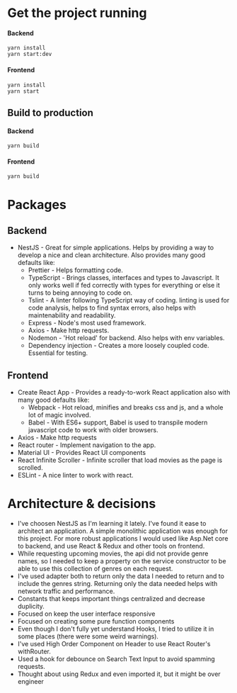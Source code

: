 # Get the project running
#### Backend
```
yarn install
yarn start:dev
```
#### Frontend
```
yarn install
yarn start
```

## Build to production
#### Backend
```
yarn build
```
#### Frontend
```
yarn build
```

# Packages
## Backend

* NestJS - Great for simple applications. Helps by providing a way to develop a nice and clean architecture. Also provides many good defaults like:
    * Prettier - Helps formatting code.
    * TypeScript - Brings classes, interfaces and types to Javascript. It only works well if fed correctly with types for everything or else it turns to being annoying to code on.
    * Tslint - A linter following TypeScript way of coding. linting is used for code analysis, helps to find syntax errors, also helps with maintenability and readability.
    * Express - Node's most used framework.
    * Axios - Make http requests.
    * Nodemon - 'Hot reload' for backend. Also helps with env variables.
    * Dependency injection - Creates a more loosely coupled code. Essential for testing.

## Frontend

* Create React App - Provides a ready-to-work React application also with many good defaults like:
    * Webpack - Hot reload, minifies and breaks css and js, and a whole lot of magic involved.
    * Babel - With ES6+ support, Babel is used to transpile modern javascript code to work with older browsers.
* Axios - Make http requests
* React router - Implement navigation to the app.
* Material UI - Provides React UI components
* React Infinite Scroller - Infinite scroller that load movies as the page is scrolled.
* ESLint - A nice linter to work with react.

# Architecture & decisions
* I've choosen NestJS as I'm learning it lately. I've found it ease to architect an application. A simple monolithic application was enough for this project. For more robust applications I would used like Asp.Net core to backend, and use React & Redux and other tools on frontend.
* While requesting upcoming movies, the api did not provide genre names, so I needed to keep a property on the service constructor to be able to use this collection of genres on each request.
* I've used adapter both to return only the data I needed to return and to include the genres string. Returning only the data needed helps with network traffic and performance.
* Constants that keeps important things centralized and decrease duplicity.
* Focused on keep the user interface responsive
* Focused on creating some pure function components
* Even though I don't fully yet understand Hooks, I tried to utilize it in some places (there were some weird warnings).
* I've used High Order Component on Header to use React Router's withRouter.
* Used a hook for debounce on Search Text Input to avoid spamming requests.
* Thought about using Redux and even imported it, but it might be over engineer